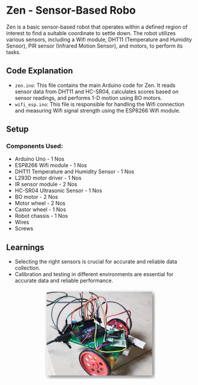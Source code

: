 # Zen - Sensor-Based Robo

Zen is a basic sensor-based robot that operates within a defined region of interest to find a suitable coordinate to settle down. The robot utilizes various sensors, including a Wifi module, DHT11 (Temperature and Humidity Sensor), PIR sensor (Infrared Motion Sensor), and motors, to perform its tasks.

## Code Explanation

- `zen.ino`: This file contains the main Arduino code for Zen. It reads sensor data from DHT11 and HC-SR04, calculates scores based on sensor readings, and performs 1-D motion using BO motors.
- `wifi_esp.ino`: This file is responsible for handling the Wifi connection and measuring Wifi signal strength using the ESP8266 Wifi module.

## Setup

### Components Used:

- Arduino Uno - 1 Nos
- ESP8266 Wifi module - 1 Nos
- DHT11 Temperature and Humidity Sensor - 1 Nos
- L293D motor driver - 1 Nos
- IR sensor module - 2 Nos
- HC-SR04 Ultrasonic Sensor - 1 Nos
- BO motor - 2 Nos
- Motor wheel - 2 Nos
- Castor wheel - 1 Nos
- Robot chassis - 1 Nos
- Wires
- Screws

## Learnings

- Selecting the right sensors is crucial for accurate and reliable data collection.
- Calibration and testing in different environments are essential for accurate data and reliable performance.

  
<p align="center">
  <img src="zen_robo.png" alt="Zen" width="300">
</p>
